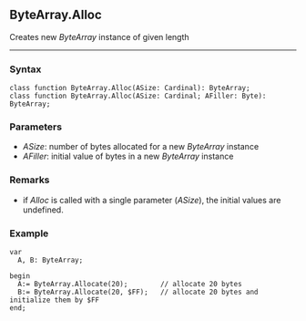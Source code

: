 ## ByteArray.Alloc

Creates new *ByteArray* instance of given length

---

### Syntax
```delphi
class function ByteArray.Alloc(ASize: Cardinal): ByteArray;
class function ByteArray.Alloc(ASize: Cardinal; AFiller: Byte): ByteArray;
```

### Parameters

*   *ASize*: number of bytes allocated for a new *ByteArray* instance
*   *AFiller*: initial value of bytes in a new *ByteArray* instance

### Remarks

*   if *Alloc* is called with a single parameter (*ASize*), the initial values are undefined.

### Example
```delphi
var
  A, B: ByteArray;

begin
  A:= ByteArray.Allocate(20);        // allocate 20 bytes
  B:= ByteArray.Allocate(20, $FF);   // allocate 20 bytes and initialize them by $FF
end;
```
